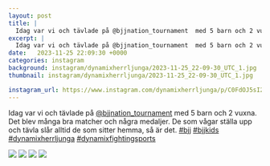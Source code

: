 ```yaml
---
layout: post
title: |
  Idag var vi och tävlade på @bjjnation_tournament  med 5 barn och 2 vuxna
excerpt: |
  Idag var vi och tävlade på @bjjnation_tournament  med 5 barn och 2 vuxna. Det blev många bra matcher och några medaljer. De som vågar ställa upp och tävla slår alltid de som sitter hemma, så är det.    
date:   2023-11-25 22:09:30 +0000
categories: instagram
background: instagram/dynamixherrljunga/2023-11-25_22-09-30_UTC_1.jpg
thumbnail: instagram/dynamixherrljunga/2023-11-25_22-09-30_UTC_1.jpg

instagram_url: https://www.instagram.com/dynamixherrljunga/p/C0FdOJ5sI2e
---
```

Idag var vi och tävlade på [@bjjnation_tournament](https://www.instagram.com/bjjnation_tournament/)  med 5 barn och 2 vuxna. Det blev många bra matcher och några medaljer. De som vågar ställa upp och tävla slår alltid de som sitter hemma, så är det. [#bjj](https://www.instagram.com/explore/tags/bjj/) [#bjjkids](https://www.instagram.com/explore/tags/bjjkids/) [#dynamixherrljunga](https://www.instagram.com/explore/tags/dynamixherrljunga/) [#dynamixfightingsports](https://www.instagram.com/explore/tags/dynamixfightingsports/)



<img src='{{ site.baseurl }}/instagram/dynamixherrljunga/2023-11-25_22-09-30_UTC_1.jpg' class='img-fluid' />


<img src='{{ site.baseurl }}/instagram/dynamixherrljunga/2023-11-25_22-09-30_UTC_2.jpg' class='img-fluid' />


<img src='{{ site.baseurl }}/instagram/dynamixherrljunga/2023-11-25_22-09-30_UTC_3.jpg' class='img-fluid' />


<img src='{{ site.baseurl }}/instagram/dynamixherrljunga/2023-11-25_22-09-30_UTC_4.jpg' class='img-fluid' />
